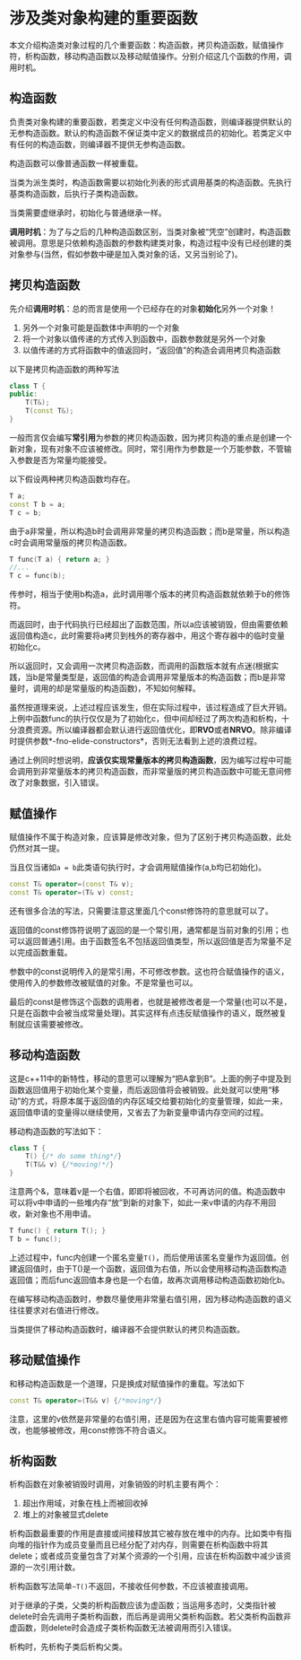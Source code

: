 # 涉及类对象构建的重要函数

本文介绍构造类对象过程的几个重要函数：构造函数，拷贝构造函数，赋值操作符，析构函数，移动构造函数以及移动赋值操作。分别介绍这几个函数的作用，调用时机。

## 构造函数

负责类对象构建的重要函数，若类定义中没有任何构造函数，则编译器提供默认的无参构造函数。默认的构造函数不保证类中定义的数据成员的初始化。若类定义中有任何的构造函数，则编译器不提供无参构造函数。

构造函数可以像普通函数一样被重载。

当类为派生类时，构造函数需要以初始化列表的形式调用基类的构造函数。先执行基类构造函数，后执行子类构造函数。

当类需要虚继承时，初始化与普通继承一样。

**调用时机**：为了与之后的几种构造函数区别，当类对象被“凭空”创建时，构造函数被调用。意思是只依赖构造函数的参数构建类对象，构造过程中没有已经创建的类对象参与(当然，假如参数中硬是加入类对象的话，又另当别论了)。

## 拷贝构造函数

先介绍**调用时机**：总的而言是使用一个已经存在的对象**初始化**另外一个对象！

1. 另外一个对象可能是函数体中声明的一个对象
2. 将一个对象以值传递的方式传入到函数中，函数参数就是另外一个对象
3. 以值传递的方式将函数中的值返回时，“返回值”的构造会调用拷贝构造函数

以下是拷贝构造函数的两种写法

```c++
class T {
public:
    T(T&);
    T(const T&);
}
```

一般而言仅会编写**常引用**为参数的拷贝构造函数，因为拷贝构造的重点是创建一个新对象，现有对象不应该被修改。同时，常引用作为参数是一个万能参数，不管输入参数是否为常量均能接受。

以下假设两种拷贝构造函数均存在。

```c++
T a;
const T b = a;
T c = b;
```

由于a非常量，所以构造b时会调用非常量的拷贝构造函数；而b是常量，所以构造c时会调用常量版的拷贝构造函数。

```c++
T func(T a) { return a; }
//...
T c = func(b);
```

传参时，相当于使用b构造a，此时调用哪个版本的拷贝构造函数就依赖于b的修饰符。

而返回时，由于代码执行已经超出了函数范围，所以a应该被销毁，但由需要依赖返回值构造c，此时需要将a拷贝到栈外的寄存器中，用这个寄存器中的临时变量初始化c。

所以返回时，又会调用一次拷贝构造函数，而调用的函数版本就有点迷(根据实践，当b是常量类型是，返回值的构造会调用非常量版本的构造函数；而b是非常量时，调用的却是常量版的构造函数)，不知如何解释。

虽然按道理来说，上述过程应该发生，但在实际过程中，该过程造成了巨大开销。上例中函数func的执行仅仅是为了初始化c，但中间却经过了两次构造和析构，十分浪费资源。所以编译器都会默认进行返回值优化，即**RVO**或者**NRVO**。除非编译时提供参数*-fno-elide-constructors*，否则无法看到上述的浪费过程。

通过上例同时想说明，**应该仅实现常量版本的拷贝构造函数**，因为编写过程中可能会调用到非常量版本的拷贝构造函数，而非常量版的拷贝构造函数中可能无意间修改了对象数据，引入错误。

## 赋值操作

赋值操作不属于构造对象，应该算是修改对象，但为了区别于拷贝构造函数，此处仍然对其一提。

当且仅当诸如`a = b`此类语句执行时，才会调用赋值操作(a,b均已初始化)。

```c++
const T& operator=(const T& v);
const T& operator=(T& v) const;
```

还有很多合法的写法，只需要注意这里面几个const修饰符的意思就可以了。

返回值的const修饰符说明了返回的是一个常引用，通常都是当前对象的引用；也可以返回普通引用。由于函数签名不包括返回值类型，所以返回值是否为常量不足以完成函数重载。

参数中的const说明传入的是常引用，不可修改参数。这也符合赋值操作的语义，使用传入的参数修改被赋值的对象。不是常量也可以。

最后的const是修饰这个函数的调用者，也就是被修改者是一个常量(也可以不是，只是在函数中会被当成常量处理)。其实这样有点违反赋值操作的语义，既然被复制就应该需要被修改。

## 移动构造函数

这是c++11中的新特性，移动的意思可以理解为“把A拿到B”。上面的例子中提及到函数返回值用于初始化某个变量，而后返回值将会被销毁。此处就可以使用“移动”的方式，将原本属于返回值的内存区域交给要初始化的变量管理，如此一来，返回值申请的变量得以继续使用，又省去了为新变量申请内存空间的过程。

移动构造函数的写法如下：

```c++
class T {
    T() {/* do some thing*/}
    T(T&& v) {/*moving!*/}
}
```

注意两个&，意味着v是一个右值，即即将被回收，不可再访问的值。构造函数中可以将v中申请的一些堆内存“放”到新的对象下，如此一来v申请的内存不用回收，新对象也不用申请。

```c++
T func() { return T(); }
T b = func();
```

上述过程中，func内创建一个匿名变量`T()`，而后使用该匿名变量作为返回值。创建返回值时，由于T()是一个函数，返回值为右值，所以会使用移动构造函数构造返回值；而后func返回值本身也是一个右值，故再次调用移动构造函数初始化b。

在编写移动构造函数时，参数尽量使用非常量右值引用，因为移动构造函数的语义往往要求对右值进行修改。

当类提供了移动构造函数时，编译器不会提供默认的拷贝构造函数。

## 移动赋值操作

和移动构造函数是一个道理，只是换成对赋值操作的重载。写法如下

```c++
const T& operator=(T&& v) {/*moving*/}
```

注意，这里的v依然是非常量的右值引用，还是因为在这里右值内容可能需要被修改，也能够被修改，用const修饰不符合语义。

## 析构函数

析构函数在对象被销毁时调用，对象销毁的时机主要有两个：

1. 超出作用域，对象在栈上而被回收掉
2. 堆上的对象被显式delete

析构函数最重要的作用是直接或间接释放其它被存放在堆中的内存。比如类中有指向堆的指针作为成员变量而且已经分配了对内存，则需要在析构函数中将其delete；或者成员变量包含了对某个资源的一个引用，应该在析构函数中减少该资源的一次引用计数。

析构函数写法简单`~T()`不返回，不接收任何参数，不应该被直接调用。

对于继承的子类，父类的析构函数应该为虚函数；当运用多态时，父类指针被delete时会先调用子类析构函数，而后再是调用父类析构函数。若父类析构函数非虚函数，则delete时会造成子类析构函数无法被调用而引入错误。

析构时，先析构子类后析构父类。